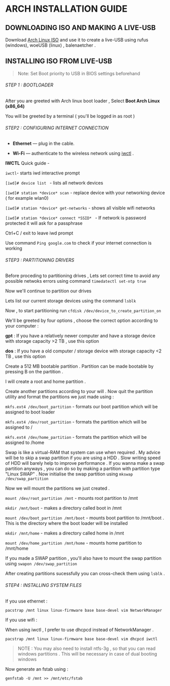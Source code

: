 # ARCH INSTALLATION GUIDE



## DOWNLOADING ISO AND MAKING A LIVE-USB

Download [Arch Linux ISO](https://archlinux.org/download/) and use it to create a live-USB using rufus (windows), woeUSB (linux) , balenaetcher .



## INSTALLING ISO FROM LIVE-USB 

> Note: Set Boot priority to USB in BIOS settings beforehand 



###### STEP 1 : BOOTLOADER

After you are greeted with Arch linux boot loader , Select **Boot Arch Linux (x86_64)**

You will be greeted by a terminal ( you'll be logged in as root )



###### STEP2 : CONFIGURING INTERNET CONNECTION 

- **Ethernet** — plug in the cable.

- **Wi-Fi** — authenticate to the wireless network using [iwctl](https://wiki.archlinux.org/title/Iwctl) .

**IWCTL** Quick guide  -

`iwctl`- starts iwd interactive prompt 

`[iwd]# device list ` - lists all network devices

`[iwd]# station *device* scan` - replace device with your networking device ( for example wlan0)

`[iwd]# station *device* get-networks` - shows all visible wifi networks 

`[iwd]# station *device* connect *SSID* ` - If network is password protected it will ask for a passphrase 

Ctrl+C / exit to leave iwd prompt 

Use command `Ping google.com` to check if your internet connection is working 



###### STEP3 : PARTITIONING DRIVERS 
Before proceding to partitioning drives , Lets set correct time to avoid any possible netwoks errors using command `timedatectl set-ntp true`

Now we'll continue to partition our drives

Lets list our current storage devices using the command `lsblk`

Now , to start partitioning run `cfdisk /dev/device_to_create_partition_on`

We'll be greeted by four options , choose the correct option according to your computer :

**gpt** : If you have a relatively newer computer and have a storage device with storage capacity >2 TB , use this option 

**dos** : If you have a old computer / storage device with storage capacity <2 TB , use this option 

Create a 512 MB bootable partition . Partition can be made bootable by pressing B on the partition . 

I will create a root and home partition .

Create another partitions according to your will . Now quit the partition utility and format the partitions we just made using :

`mkfs.ext4 /dev/boot_partition` - formats our boot partition which will be assigned to boot loader

`mkfs.ext4 /dev/root_partition` - formats the partition which will be assigned to / 

`mkfs.ext4 /dev/home_partition` - formats the partition which will be assigned to /home
 
 Swap is like a virtual-RAM that system can use when required . My advice will be to skip a swap partition if you are using a HDD . Slow writing speed of HDD will barely help to improve performance . If you wanna make a swap partition anyways , you can do so by making a partition with partition type "Linux SWAP" . Now initialise the swap partition using `mkswap /dev/swap_partition`
 
 Now we will mount the partitions we just created . 

`mount /dev/root_partition /mnt` - mounts root partition to /mnt 

`mkdir /mnt/boot` - makes a directory called boot in /mnt 

`mount /dev/boot_partition /mnt/boot` - mounts boot partition to /mnt/boot . This is the directory where the boot loader will be installed 

`mkdir /mnt/home` - makes a directory called home in /mnt 

`mount /dev/home_partition /mnt/home` - mounts home partition to /mnt/home

If you made a SWAP partition , you'll also have to mount the swap partition using `swapon /dev/swap_partition`

After creating partitions sucessfully you can cross-check them using `lsblk` .



###### STEP4 : INSTALLING SYSTEM FILES 

If you use ethernet :

`pacstrap /mnt linux linux-firmware base base-devel vim NetworkManager `

If you use wifi :

When using iwctl , I prefer to use dhcpcd instead of NetworkManager . 

`pacstrap /mnt linux linux-firmware base base-devel vim dhcpcd iwctl `

> NOTE : You may also need to install ntfs-3g , so that you can read windows partitions . This will be necessary in case of dual booting windows 

Now generate an fstab using :

`genfstab -U /mnt >> /mnt/etc/fstab`
